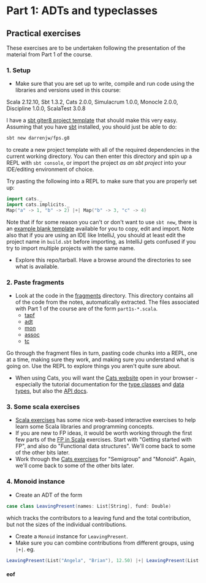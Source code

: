 # Part 1: ADTs and typeclasses

## Practical exercises

These exercises are to be undertaken following the presentation of the material from Part 1 of the course.

### 1. Setup

* Make sure that you are set up to write, compile and run code using the libraries and versions used in this course:

Scala 2.12.10, Sbt 1.3.2, Cats 2.0.0, Simulacrum 1.0.0, Monocle 2.0.0, Discipline 1.0.0, ScalaTest 3.0.8

I have a [sbt giter8 project template](https://github.com/darrenjw/fps.g8) that should make this very easy. Assuming that you have [sbt]() installed, you should just be able to do:
```bash
sbt new darrenjw/fps.g8
```
to create a new project template with all of the required dependencies in the current working directory. You can then enter this directory and spin up a REPL with `sbt console`, or import the project *as an sbt project* into your IDE/editing environment of choice.

Try pasting the following into a REPL to make sure that you are properly set up:
```scala
import cats._
import cats.implicits._
Map("a" -> 1, "b" -> 2) |+| Map("b" -> 3, "c" -> 4)
```

Note that if for some reason you can't or don't want to use `sbt new`, there is an [example blank template](../app-template) available for you to copy, edit and import. Note also that if you are using an IDE like IntelliJ, you should at least edit the project name in `build.sbt` before importing, as IntelliJ gets confused if you try to import multiple projects with the same name.

* Explore this repo/tarball. Have a browse around the directories to see what is available. 

### 2. Paste fragments

* Look at the code in the [fragments](../fragments/) directory. This directory contains all of the code from the notes, automatically extracted. The files associated with Part 1 of the course are of the form `part1s-*.scala`.
    * [tapf](../fragments/part1s-tapf.scala)
    * [adt](../fragments/part1s-adt.scala)
    * [mon](../fragments/part1s-mon.scala)
    * [assoc](../fragments/part1s-assoc.scala)
    * [tc](../fragments/part1s-tc.scala)

Go through the fragment files in turn, pasting code chunks into a REPL, one at a time, making sure they work, and making sure you understand what is going on. Use the REPL to explore things you aren't quite sure about.

* When using Cats, you will want the [Cats website](https://typelevel.org/cats/) open in your browser - especially the tutorial documentation for the [type classes](https://typelevel.org/cats/typeclasses.html) and [data types](https://typelevel.org/cats/datatypes.html), but also the [API docs](https://typelevel.org/cats/api/cats/).

### 3. Some scala exercises

* [Scala exercises](https://www.scala-exercises.org/) has some nice web-based interactive exercises to help learn some Scala libraries and programming concepts.
* If you are new to FP ideas, it would be worth working through the first few parts of the [FP in Scala](https://www.scala-exercises.org/fp_in_scala/getting_started_with_functional_programming) exercises. Start with "Getting started with FP", and also do "Functional data structures". We'll come back to some of the other bits later.
* Work through the [Cats exercises](https://www.scala-exercises.org/cats/semigroup) for "Semigroup" and "Monoid". Again, we'll come back to some of the other bits later.

### 4. Monoid instance

* Create an ADT of the form
```scala
case class LeavingPresent(names: List[String], fund: Double)
```
which tracks the contributors to a leaving fund and the total contribution, but not the sizes of the individual contributions.
* Create a `Monoid` instance for `LeavingPresent`.
* Make sure you can combine contributions from different groups, using `|+|`. eg.
```scala
LeavingPresent(List("Angela", "Brian"), 12.50) |+| LeavingPresent(List("Charles", "Diana", "Edward"), 45.75)
```



#### eof

